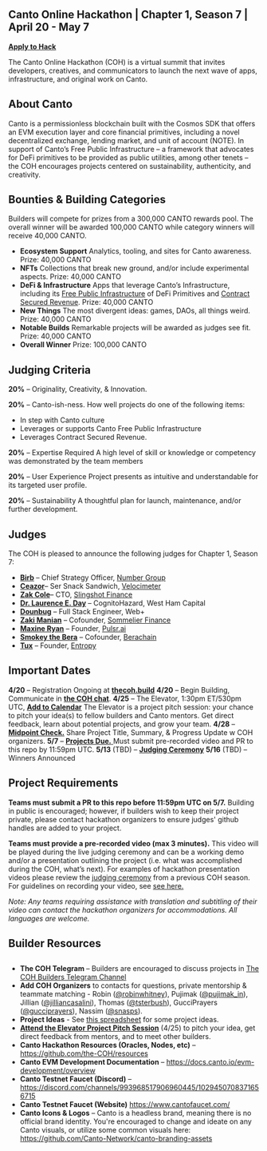 ## Canto Online Hackathon | Chapter 1, Season 7 | April 20 - May 7

[**Apply to Hack**](https://eugnmr538db.typeform.com/to/BCe0ZX8H)  

The Canto Online Hackathon (COH) is a virtual summit that invites developers, creatives, and communicators to launch the next wave of apps, infrastructure, and original work on Canto. 



## **About Canto**

Canto is a permissionless blockchain built with the Cosmos SDK that offers an EVM execution layer and core financial primitives, including a novel decentralized exchange, lending market, and unit of account (NOTE). In support of Canto’s Free Public Infrastructure – a framework that advocates for DeFi primitives to be provided as public utilities, among other tenets –  the COH encourages projects centered on sustainability, authenticity, and creativity. 


## **Bounties & Building Categories**
Builders will compete for prizes from a 300,000 CANTO rewards pool. The overall winner will be awarded 100,000 CANTO while category winners will receive 40,000 CANTO.

* **Ecosystem Support** 
Analytics, tooling, and sites for Canto awareness. 
Prize: 40,000 CANTO
* **NFTs**
Collections that break new ground, and/or include experimental aspects. 
Prize: 40,000 CANTO
* **DeFi & Infrastructure** 
Apps that leverage Canto’s Infrastructure, including its [Free Public Infrastructure](https://docs.canto.io/readme/free-public-infrastructure-fpi) of DeFi Primitives and [Contract Secured Revenue](https://docs.canto.io/evm-development/contract-secured-revenue-csr). 
Prize: 40,000 CANTO
* **New Things**
The most divergent ideas: games, DAOs, all things weird.  
Prize: 40,000 CANTO
* **Notable Builds**
Remarkable projects will be awarded as judges see fit. 
Prize: 40,000 CANTO
* **Overall Winner**
Prize: 100,000 CANTO


## **Judging Criteria**

**20%** – Originality, Creativity, & Innovation.

**20%** – Canto-ish-ness. How well projects do one of the following items:
* In step with Canto culture
* Leverages or supports Canto Free Public Infrastructure
* Leverages Contract Secured Revenue.

**20%** – Expertise Required
A high level of skill or knowledge or competency was demonstrated by the team members

**20%** – User Experience
Project presents as intuitive and understandable for its targeted user profile.

**20%** – Sustainability
A thoughtful plan for launch, maintenance, and/or further development.  



## **Judges**

The COH is pleased to announce the following judges for Chapter 1, Season 7:

* [**Birb**](https://twitter.com/Bonecondor)  –  Chief Strategy Officer, [Number Group](https://numbergroup.xyz)
* [**Ceazor**](https://twitter.com/Ceazor7)– Ser Snack Sandwich, [Velocimeter](https://www.velocimeter.xyz/swap)
* [**Zak Cole**](https://twitter.com/0xzak)– CTO, [Slingshot Finance](https://slingshot.finance)
* [**Dr. Laurence E. Day**](https://twitter.com/functi0nZer0)  – CognitoHazard, West Ham Capital
* [**Dounbug**](https://twitter.com/d0unbug)  – Full Stack Engineer, Web+
* [**Zaki Manian**](https://twitter.com/zmanian) – Cofounder, [Sommelier Finance](https://www.sommelier.finance/)
* [**Maxine Ryan**](https://twitter.com/MaxieRyan)   – Founder, [Pulsr.ai](https://www.pulsr.ai/)
* [**Smokey the Bera**](https://twitter.com/SmokeyTheBera) – Cofounder, [Berachain](https://berachain.com/)
* [**Tux**](https://twitter.com/__tux)  – Founder, [Entropy](https://entropy.xyz/)

## **Important Dates**

**4/20** – Registration Ongoing at [**thecoh.build**](https://thecoh.build)
**4/20** – Begin Building, Communicate in [**the COH chat**](https://t.me/+aXvNO-ZcrWZjYTIx). 
**4/25** – The Elevator, 1:30pm ET/530pm UTC, [**Add to Calendar**](https://calendar.google.com/calendar/event?action=TEMPLATE&tmeid=NzVocDRiODcxaGFrZGFqY25idWM1bnU4N28gY18xNmYwYzVlNWQ2MjdmMzVhODQ3MmExMTkyNjZhNzUzYjMxOWYxMmViZmM5YTRhMTYxZWM4N2FkYjJlYWI0NjNkQGc&tmsrc=c_16f0c5e5d627f35a8472a119266a753b319f12ebfc9a4a161ec87adb2eab463d%40group.calendar.google.com)
The Elevator is a project pitch session: your chance to pitch your idea(s) to fellow builders and Canto mentors. Get direct feedback, learn about potential projects, and grow your team. 
**4/28** – [**Midpoint Check.**](https://form.jotform.com/231095474088159) Share Project Title, Summary, & Progress Update w COH organizers. 
**5/7** – [**Projects Due.** ](https://form.jotform.com/231094957672163) Must submit pre-recorded video and PR to this repo by 11:59pm UTC.
**5/13** (TBD) – [**Judging Ceremony**](https://youtu.be/AgFSqpUF8DY)
**5/16** (TBD) – Winners Announced 

## **Project Requirements** ## 

**Teams must submit a PR to this repo before 11:59pm UTC on 5/7.** 
Building in public is encouraged; however, if builders wish to keep their project private, please contact hackathon organizers to ensure judges' github handles are added to your project. 

**Teams must provide a pre-recorded video (max 3 minutes).** 
This video will be played during the live judging ceremony and can be a working demo and/or a presentation outlining the project (i.e. what was accomplished during the COH, what’s next). For examples of hackathon presentation videos please review the [judging ceremony](https://youtu.be/inbF96BadPA?t=1923) from a previous COH season. For guidelines on recording your video, see [see here.](https://docs.google.com/document/d/1ROIdoGOL9zmSGpq9081uQ3t0HH1WNlObn5HREgoP4Pk/edit?usp=sharing)

*Note: Any teams requiring assistance with translation and subtitling of their video can contact the hackathon organizers for accommodations. All languages are welcome.* 

## **Builder Resources**
## 

* **The COH Telegram** – Builders are encouraged to discuss projects in [The COH Builders Telegram Channel](https://t.me/+aXvNO-ZcrWZjYTIx) 
* **Add COH Organizers** to contacts for questions, private mentorship & teammate matching -  Robin ([@robinwhitney](https://t.me/robinwhitney)), Pujimak ([@pujimak_in](https://t.me/pujimak_in)), Jillian ([@jilliancasalini](https://t.me/jilliancasalini)), Thomas ([@tsterbush](https://t.me/tsterbush)), GucciPrayers ([@gucciprayers](https://t.me/gucciprayers)), Nassim ([@snasps](https://t.me/snasps)).
* **Project Ideas** - See [this spreadsheet](https://docs.google.com/spreadsheets/d/1Ecp7ixsFEtIyZw4qzmLYOOT6NHUWqHn0bZHi1eaY6DQ/edit?usp=sharing) for some project ideas.
* **[Attend the Elevator Project Pitch Session]((https://calendar.google.com/calendar/event?action=TEMPLATE&tmeid=NzVocDRiODcxaGFrZGFqY25idWM1bnU4N28gY18xNmYwYzVlNWQ2MjdmMzVhODQ3MmExMTkyNjZhNzUzYjMxOWYxMmViZmM5YTRhMTYxZWM4N2FkYjJlYWI0NjNkQGc&tmsrc=c_16f0c5e5d627f35a8472a119266a753b319f12ebfc9a4a161ec87adb2eab463d%40group.calendar.google.com))** (4/25) to pitch your idea, get direct feedback from mentors, and to meet other builders. 
* **Canto Hackathon Resources (Oracles, Nodes, etc)** – https://github.com/the-COH/resources
* **Canto EVM Development Documentation** – https://docs.canto.io/evm-development/overview
* **Canto Testnet Faucet (Discord)** – https://discord.com/channels/993968517906960445/1029450708371656715
* **Canto Testnet Faucet (Website)** https://www.cantofaucet.com/
*  **Canto Icons & Logos** – Canto is a headless brand, meaning there is no official brand identity. You're encouraged to change and ideate on any Canto visuals, or utilize some common visuals here: https://github.com/Canto-Network/canto-branding-assets
